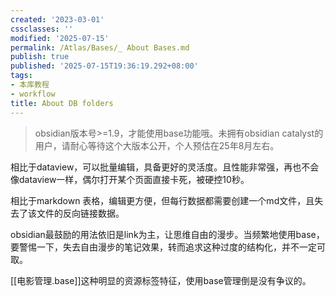 ```yaml
---
created: '2023-03-01'
cssclasses: ''
modified: '2025-07-15'
permalink: /Atlas/Bases/_ About Bases.md
publish: true
published: '2025-07-15T19:36:19.292+08:00'
tags:
- 本库教程
- workflow
title: About DB folders
---
```

> obsidian版本号>=1.9，才能使用base功能哦。未拥有obsidian catalyst的用户，请耐心等待这个大版本公开，个人预估在25年8月左右。

相比于dataview，可以批量编辑，具备更好的灵活度。且性能非常强，再也不会像dataview一样，偶尔打开某个页面直接卡死，被硬控10秒。

相比于markdown 表格，编辑更方便，但每行数据都需要创建一个md文件，且失去了该文件的反向链接数据。

obsidian最鼓励的用法依旧是link为主，让思维自由的漫步。当频繁地使用base，要警惕一下，失去自由漫步的笔记效果，转而追求这种过度的结构化，并不一定可取。

[[电影管理.base]]这种明显的资源标签特征，使用base管理倒是没有争议的。

